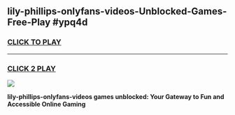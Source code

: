 
## lily-phillips-onlyfans-videos-Unblocked-Games-Free-Play #ypq4d
<h3>
<a href="https://us.freeplayer.one?title=lily-phillips-onlyfans-videos&ref=9M">CLICK TO PLAY</a></h3>
<hr>

<h3>
<a href="https://us.freeplayer.one?title=lily-phillips-onlyfans-videos&ref=9M">CLICK 2 PLAY</a>
  
</h3>

<a href="https://us.freeplayer.one?title=lily-phillips-onlyfans-videos&ref=9M"><img src="https://clearcache.store/games.png"></a>


**lily-phillips-onlyfans-videos games unblocked: Your Gateway to Fun and Accessible Online Gaming**
